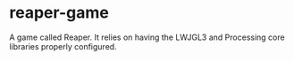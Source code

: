 # reaper-game
A game called Reaper. It relies on having the LWJGL3 and Processing core libraries properly configured.
